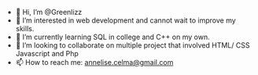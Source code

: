 - 👋 Hi, I’m @Greenlizz
- 👀 I’m interested in web development and cannot wait to improve my skills.
- 🌱 I’m currently learning SQL  in college and C++ on my own.
- 💞️ I’m looking to collaborate on multiple project that involved HTML/ CSS Javascript and Php
- 📫 How to reach me: annelise.celma@gmail.com

<!---
Greenlizz/Greenlizz is a ✨ special ✨ repository because its `README.md` (this file) appears on your GitHub profile.
You can click the Preview link to take a look at your changes.
--->
